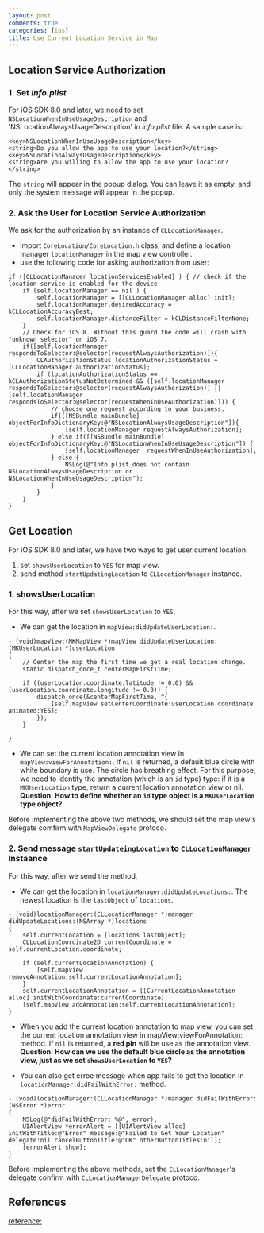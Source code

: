 ```yaml
---
layout: post
comments: true
categories: [ios]
title: Use Current Location Service in Map
---
```



## Location Service Authorization

### 1. Set *info.plist*

For iOS SDK 8.0 and later, we need to set `NSLocationWhenInUseUsageDescription` and 'NSLocationAlwaysUsageDescription' in *info.plist* file. A sample case is:
```
<key>NSLocationWhenInUseUsageDescription</key>
<string>Do you allow the app to use your location?</string>
<key>NSLocationAlwaysUsageDescription</key>
<string>Are you willing to allow the app to use your location?</string>
```
The `string` will appear in the popup dialog. You can leave it as empty, and only the system message will appear in the popup.

<!-- more -->

### 2. Ask the User for Location Service Authorization

We ask for the authorization by an instance of `CLLocationManager`.

* import `CoreLocation/CoreLocation.h` class, and define a location manager `locationManager` in the map view controller.
* use the following code for asking authorization from user:
```
if ([CLLocationManager locationServicesEnabled] ) { // check if the location service is enabled for the device
    if (self.locationManager == nil ) {
        self.locationManager = [[CLLocationManager alloc] init];
        self.locationManager.desiredAccuracy = kCLLocationAccuracyBest;
        self.locationManager.distanceFilter = kCLDistanceFilterNone;
    }
    // Check for iOS 8. Without this guard the code will crash with "unknown selector" on iOS 7.
    if([self.locationManager respondsToSelector:@selector(requestAlwaysAuthorization)]){
        CLAuthorizationStatus locationAuthorizationStatus = [CLLocationManager authorizationStatus];
        if (locationAuthorizationStatus == kCLAuthorizationStatusNotDetermined && ([self.locationManager respondsToSelector:@selector(requestAlwaysAuthorization)] || [self.locationManager respondsToSelector:@selector(requestWhenInUseAuthorization)])) {
            // choose one request according to your business.
            if([[NSBundle mainBundle] objectForInfoDictionaryKey:@"NSLocationAlwaysUsageDescription"]){
                [self.locationManager requestAlwaysAuthorization];
            } else if([[NSBundle mainBundle] objectForInfoDictionaryKey:@"NSLocationWhenInUseUsageDescription"]) {
                [self.locationManager  requestWhenInUseAuthorization];
            } else {
                NSLog(@"Info.plist does not contain NSLocationAlwaysUsageDescription or NSLocationWhenInUseUsageDescription");
            }
        }
    }
}
```
	

## Get Location

For iOS SDK 8.0 and later, we have two ways to get user current location:

1. set `showsUserLocation` to `YES` for map view.
2. send method `startUpdatingLocation` to `CLLocationManager` instance.

### 1. showsUserLocation

For this way, after we set `showsUserLocation` to `YES`, 

* We can get the location in `mapView:didUpdateUserLocation:`.
```
- (void)mapView:(MKMapView *)mapView didUpdateUserLocation:(MKUserLocation *)userLocation
{
    // Center the map the first time we get a real location change.
    static dispatch_once_t centerMapFirstTime;
    
    if ((userLocation.coordinate.latitude != 0.0) && (userLocation.coordinate.longitude != 0.0)) {
        dispatch_once(&centerMapFirstTime, ^{
            [self.mapView setCenterCoordinate:userLocation.coordinate animated:YES];
        });
    }
    
}
```
* We can set the current location annotation view in `mapView:viewForAnnotation:`. If `nil` is returned, a default blue circle with white boundary is use. The circle has breathing effect. For this purpose, we need to identify the annotation (which is an `id` type) type: if it is a `MKUserLocation` type, return a current location annotation view or nil. **Question: How to define whether an `id` type object is a `MKUserLocation` type object?**

Before implementing the above two methods, we should set the map view's delegate comfirm with `MapViewDelegate` protoco.

### 2. Send message `startUpdateingLocation` to `CLLocationManager` Instaance

For this way, after we send the method, 

* We can get the location in `locationManager:didUpdateLocations:`. The newest location is the `lastObject` of `locations`.
```
- (void)locationManager:(CLLocationManager *)manager didUpdateLocations:(NSArray *)locations
{
    self.currentLocation = [locations lastObject];
    CLLocationCoordinate2D currentCoordinate = self.currentLocation.coordinate;
    
    if (self.currentLocationAnnotation) {
        [self.mapView removeAnnotation:self.currentLocationAnnotation];
    }
    self.currentLocationAnnotation = [[CurrentLocationAnnotation alloc] initWithCoordinate:currentCoordinate];
    [self.mapView addAnnotation:self.currentLocationAnnotation];
}
```
* When you add the current location annotation to map view, you can set the current location annotation view in mapView:viewForAnnotation: method. If `nil` is returned, a **red pin** will be use as the annotation view. **Question: How can we use the default blue circle as the annotation view, just as we set `showsUserLocation` to `YES`?**

* You can also get erroe message when app fails to get the location in `locationManager:didFailWithError:` method.
```
- (void)locationManager:(CLLocationManager *)manager didFailWithError:(NSError *)error
{
    NSLog(@"didFailWithError: %@", error);
    UIAlertView *errorAlert = [[UIAlertView alloc] initWithTitle:@"Error" message:@"Failed to Get Your Location" delegate:nil cancelButtonTitle:@"OK" otherButtonTitles:nil];
    [errorAlert show];
}
```
Before implementing the above methods, set the `CLLocationManager`'s delegate confirm  with `CLLocationManagerDelegate` protoco.

## References

[reference:](http://nevan.net/2014/09/core-location-manager-changes-in-ios-8/)